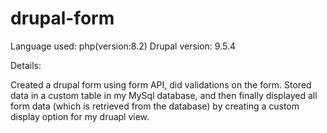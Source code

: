 # drupal-form
Language used: php(version:8.2)
Drupal version: 9.5.4

Details:

Created a drupal form using form API, did validations on the form. Stored data in a custom table in my MySql database, and then finally displayed all form data (which is retrieved from the database) by creating a custom display option for my druapl view.  